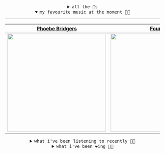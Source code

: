 <details>

<summary align="center"><samp>all the 🥚s</samp></summary>
<hr />

<a href="https://github.com/bitttttten"><img src="https://avatars2.githubusercontent.com/u/19930241?s=90&u=2aef7cbf4a59d361894145c97676391ec46fea4d&v=4" width="30" height="30" /><a href="https://github.com/pvinis"><img src="https://avatars0.githubusercontent.com/u/100233?s=90&v=4" width="30" height="30" />

<samp><a href="https://github.com/bitttttten/bitttttten/issues/1">become an 🥚</a></samp>

</details>

<details open>

<summary align="center"><samp>my favourite music at the moment 🎵🎶</samp></summary>
<hr />

<!-- toc -->

| [Phoebe Bridgers](https://open.spotify.com/artist/1r1uxoy19fzMxunt3ONAkG)                                                                                        | [Four Tet](https://open.spotify.com/artist/7Eu1txygG6nJttLHbZdQOh)                                                                                               | [Céu](https://open.spotify.com/artist/2eFVsaX3yHLPeWpiqvmeFn)                                                                                                    | [Yo La Tengo](https://open.spotify.com/artist/5hAhrnb0Ch4ODwWu4tsbpi)                                                                                            |
| ---------------------------------------------------------------------------------------------------------------------------------------------------------------- | ---------------------------------------------------------------------------------------------------------------------------------------------------------------- | ---------------------------------------------------------------------------------------------------------------------------------------------------------------- | ---------------------------------------------------------------------------------------------------------------------------------------------------------------- |
| [<img src="https://i.scdn.co/image/1c90d650ee787a51e18e475584b595c9234eac48" width="320" height="auto">](https://open.spotify.com/artist/1r1uxoy19fzMxunt3ONAkG) | [<img src="https://i.scdn.co/image/f96458025a0640bf1d3c8f764a42ec21d4db1eae" width="320" height="auto">](https://open.spotify.com/artist/7Eu1txygG6nJttLHbZdQOh) | [<img src="https://i.scdn.co/image/a15cbc34c02028e2b6e15efba34e5ed1de1827b4" width="320" height="auto">](https://open.spotify.com/artist/2eFVsaX3yHLPeWpiqvmeFn) | [<img src="https://i.scdn.co/image/46bebf63d806c1fb8a278f843f99293ed6694f83" width="320" height="auto">](https://open.spotify.com/artist/5hAhrnb0Ch4ODwWu4tsbpi) |

<!-- tocstop -->

</details>

<details>

<summary align="center"><samp>what i've been listening to recently 🎵🎶</samp></summary>
<hr />

<!-- toc -->

| [Money<br />Adrianne Lenker, Buck Meek](https://open.spotify.com/track/2qRkBJLavffoFV8INBOYqI)                                                                  | [Boo<br />Pinback](https://open.spotify.com/track/7t2o6pch9yvjEhzysYTxO0)                                                                                       | [WhatCouldPossiblyGoWrong<br />surrenderdorothy](https://open.spotify.com/track/3i4Lpiypfpay0UieoRixGl)                                                         | [CtrlAltDelete<br />BONES](https://open.spotify.com/track/1ZNVczQsUBA64aWhvWqaap)                                                                               |
| --------------------------------------------------------------------------------------------------------------------------------------------------------------- | --------------------------------------------------------------------------------------------------------------------------------------------------------------- | --------------------------------------------------------------------------------------------------------------------------------------------------------------- | --------------------------------------------------------------------------------------------------------------------------------------------------------------- |
| [<img src="https://i.scdn.co/image/8d950c8f76a90c16c7540609018fdc8d7b517693" width="320" height="auto">](https://open.spotify.com/track/2qRkBJLavffoFV8INBOYqI) | [<img src="https://i.scdn.co/image/995a1332a7cae61afce8f1a74efcb8a0d9578b68" width="320" height="auto">](https://open.spotify.com/track/7t2o6pch9yvjEhzysYTxO0) | [<img src="https://i.scdn.co/image/ab67616d0000b2738b966c76eaa114205ca7f878" width="320" height="auto">](https://open.spotify.com/track/3i4Lpiypfpay0UieoRixGl) | [<img src="https://i.scdn.co/image/a7bdf32d91afbdd79727da7277689fc33b59e5d6" width="320" height="auto">](https://open.spotify.com/track/1ZNVczQsUBA64aWhvWqaap) |

<!-- tocstop -->

</details>

<details>

<summary align="center"><samp>what i've been ❤️ing 🎵🎶</samp></summary>
<hr />

<!-- toc -->

| [Believe<br />Duke Hugh](https://open.spotify.com/album/3UhrIlyk438WJwMggjulSt)                                                                                 | [Dope Vhs Master<br />Desmond Cheese](https://open.spotify.com/album/0prqzCzab2L2RYuoGDg7W0)                                                                    | [What’s The Goodside?<br />Avey Tare](https://open.spotify.com/album/5jNA5QJJl8BynLKtyrkhGj)                                                                    | [The Lake<br />Typhoon](https://open.spotify.com/album/6wWfPxs1YJO21V4CqgTkCI)                                                                                  |
| --------------------------------------------------------------------------------------------------------------------------------------------------------------- | --------------------------------------------------------------------------------------------------------------------------------------------------------------- | --------------------------------------------------------------------------------------------------------------------------------------------------------------- | --------------------------------------------------------------------------------------------------------------------------------------------------------------- |
| [<img src="https://i.scdn.co/image/ab67616d0000b273386f8928bbc77a95c71506da" width="320" height="auto">](https://open.spotify.com/album/3UhrIlyk438WJwMggjulSt) | [<img src="https://i.scdn.co/image/ab67616d0000b273740f3ce26e0375b5ee20e0c8" width="320" height="auto">](https://open.spotify.com/album/0prqzCzab2L2RYuoGDg7W0) | [<img src="https://i.scdn.co/image/ab67616d0000b27340abcf3fa4d8cda2b45c4af0" width="320" height="auto">](https://open.spotify.com/album/5jNA5QJJl8BynLKtyrkhGj) | [<img src="https://i.scdn.co/image/ab67616d0000b273ebb74f7bcc650d4580222074" width="320" height="auto">](https://open.spotify.com/album/6wWfPxs1YJO21V4CqgTkCI) |

<!-- tocstop -->

</details>
